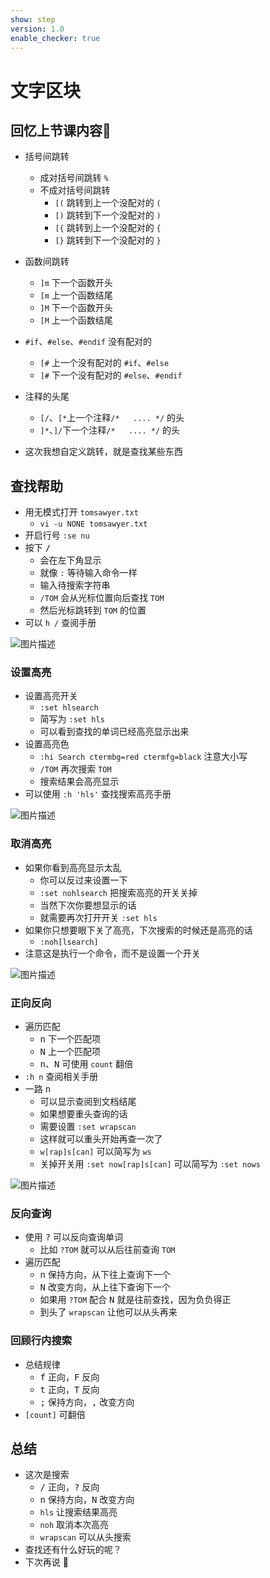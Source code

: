 ```yaml
---
show: step
version: 1.0
enable_checker: true
---
```


# 文字区块

## 回忆上节课内容🤔

- 括号间跳转
  - 成对括号间跳转 `%`
  - 不成对括号间跳转
	- `[(` 跳转到上一个没配对的 `(`
	- `[)` 跳转到下一个没配对的 `)`
    - `[{` 跳转到上一个没配对的 `{`
	- `[}` 跳转到下一个没配对的 `}`

- 函数间跳转
  - `]m` 下一个函数开头
  - `[m` 上一个函数结尾
  - `]M` 下一个函数开头
  - `[M` 上一个函数结尾
- `#if`、`#else`、`#endif` 没有配对的
  - `[#` 上一个没有配对的 `#if`、`#else`
  - `]#` 下一个没有配对的 `#else`、`#endif`

- 注释的头尾
  - `[/`、`[*`上一个注释`/*   .... */` 的头
  - `]*`、`]/`下一个注释`/*   .... */` 的头

- 这次我想自定义跳转，就是查找某些东西

## 查找帮助

- 用无模式打开 `tomsawyer.txt`
	- `vi -u NONE tomsawyer.txt`
- 开启行号 `:se nu`
- 按下 <kbd>/</kbd>
	- 会在左下角显示
	- 就像 `:` 等待输入命令一样
	- 输入待搜索字符串
	- `/TOM` 会从光标位置向后查找 `TOM`
	- 然后光标跳转到 `TOM` 的位置
- 可以 `h /` 查阅手册

![图片描述](https://doc.shiyanlou.com/courses/uid1190679-20201003-1601733090162)

### 设置高亮

- 设置高亮开关
	- `:set hlsearch`
	- 简写为 `:set hls`
	- 可以看到查找的单词已经高亮显示出来
- 设置高亮色 
	- `:hi Search ctermbg=red ctermfg=black` 注意大小写
	- `/TOM` 再次搜索 `TOM`
	- 搜索结果会高亮显示
- 可以使用 `:h 'hls'` 查找搜索高亮手册

![图片描述](https://doc.shiyanlou.com/courses/uid1190679-20201004-1601799845038)

### 取消高亮

- 如果你看到高亮显示太乱
	- 你可以反过来设置一下
	- `:set nohlsearch` 把搜索高亮的开关关掉
	- 当然下次你要想显示的话
	- 就需要再次打开开关 `:set hls`
- 如果你只想要眼下关了高亮，下次搜索的时候还是高亮的话
	- `:noh[lsearch]`
- 注意这是执行一个命令，而不是设置一个开关

![图片描述](https://doc.shiyanlou.com/courses/uid1190679-20210705-1625479209909)

### 正向反向
- 遍历匹配
	- <kbd>n</kbd> 下一个匹配项
	- <kbd>N</kbd> 上一个匹配项
	-  <kbd>n</kbd>、<kbd>N</kbd> 可使用 `count` 翻倍
-  `:h n` 查阅相关手册
-  一路 <kbd>n</kbd> 
	-  可以显示查阅到文档结尾
	-  如果想要重头查询的话
	-  需要设置 `:set wrapscan`
	-  这样就可以重头开始再查一次了
	-  `w[rap]s[can]` 可以简写为 `ws`
	-  关掉开关用 `:set now[rap]s[can]` 可以简写为 `:set nows`

![图片描述](https://doc.shiyanlou.com/courses/uid1190679-20201004-1601800631414)

### 反向查询

- 使用 <kbd>?</kbd> 可以反向查询单词
	- 比如 `?TOM` 就可以从后往前查询 `TOM`
- 遍历匹配
	- <kbd>n</kbd> 保持方向，从下往上查询下一个
	- <kbd>N</kbd> 改变方向，从上往下查询下一个
	- 如果用 `?TOM` 配合 <kbd>N</kbd> 就是往前查找，因为负负得正
	- 到头了 `wrapscan` 让他可以从头再来

### 回顾行内搜索
- 总结规律
	- <kbd>f</kbd> 正向，<kbd>F</kbd> 反向
	- <kbd>t</kbd> 正向，<kbd>T</kbd> 反向
	- <kbd>;</kbd> 保持方向，<kbd>,</kbd> 改变方向
- `[count]` 可翻倍

## 总结

- 这次是搜索
	- <kbd>/</kbd> 正向，<kbd>?</kbd> 反向
	- <kbd>n</kbd> 保持方向，<kbd>N</kbd> 改变方向
	- `hls` 让搜索结果高亮
	- `noh` 取消本次高亮
	- `wrapscan` 可以从头搜索
- 查找还有什么好玩的呢？
- 下次再说 👋






